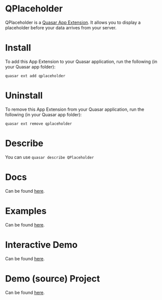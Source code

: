 QPlaceholder
===

QPlaceholder is a [Quasar App Extension](https://quasar.dev/app-extensions/introduction). It allows you to display a placeholder before your data arrives from your server.

# Install
To add this App Extension to your Quasar application, run the following (in your Quasar app folder):
```
quasar ext add qplaceholder
```

# Uninstall
To remove this App Extension from your Quasar application, run the following (in your Quasar app folder):
```
quasar ext remove qplaceholder
```

# Describe
You can use `quasar describe QPlaceholder`

# Docs
Can be found [here](https://@quasar.github.io/app-extension-qplaceholder).

# Examples
Can be found [here](https://@quasar.github.io/app-extension-qplaceholder/examples).

# Interactive Demo
Can be found [here](https://@quasar.github.io/app-extension-qplaceholder/demo).

# Demo (source) Project
Can be found [here](https://github.com/@quasar/app-extension-qplaceholder/tree/master/demo).

